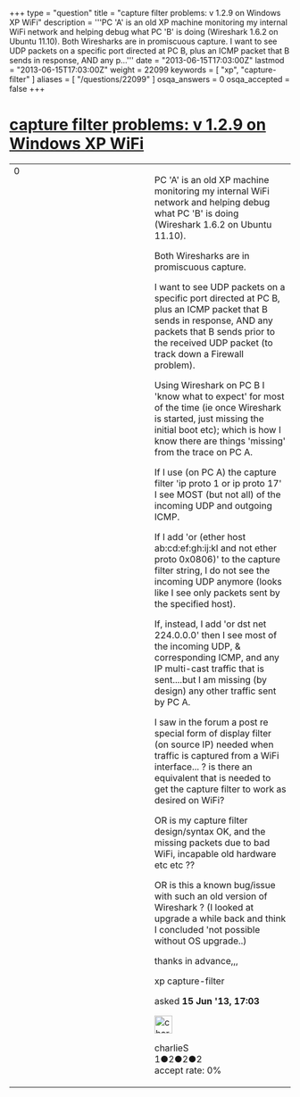 +++
type = "question"
title = "capture filter problems: v 1.2.9 on Windows XP WiFi"
description = '''PC &#x27;A&#x27; is an old XP machine monitoring my internal WiFi network and helping debug what PC &#x27;B&#x27; is doing (Wireshark 1.6.2 on Ubuntu 11.10). Both Wiresharks are in promiscuous capture. I want to see UDP packets on a specific port directed at PC B, plus an ICMP packet that B sends in response, AND any p...'''
date = "2013-06-15T17:03:00Z"
lastmod = "2013-06-15T17:03:00Z"
weight = 22099
keywords = [ "xp", "capture-filter" ]
aliases = [ "/questions/22099" ]
osqa_answers = 0
osqa_accepted = false
+++

<div class="headNormal">

# [capture filter problems: v 1.2.9 on Windows XP WiFi](/questions/22099/capture-filter-problems-v-129-on-windows-xp-wifi)

</div>

<div id="main-body">

<div id="askform">

<table id="question-table" style="width:100%;"><colgroup><col style="width: 50%" /><col style="width: 50%" /></colgroup><tbody><tr class="odd"><td style="width: 30px; vertical-align: top"><div class="vote-buttons"><span id="post-22099-upvote" class="ajax-command post-vote up" rel="nofollow" title="I like this post (click again to cancel)"> </span><div id="post-22099-score" class="post-score" title="current number of votes">0</div><span id="post-22099-downvote" class="ajax-command post-vote down" rel="nofollow" title="I dont like this post (click again to cancel)"> </span> <span id="favorite-mark" class="ajax-command favorite-mark" rel="nofollow" title="mark/unmark this question as favorite (click again to cancel)"> </span><div id="favorite-count" class="favorite-count"></div></div></td><td><div id="item-right"><div class="question-body"><p>PC 'A' is an old XP machine monitoring my internal WiFi network and helping debug what PC 'B' is doing (Wireshark 1.6.2 on Ubuntu 11.10).</p><p>Both Wiresharks are in promiscuous capture.</p><p>I want to see UDP packets on a specific port directed at PC B, plus an ICMP packet that B sends in response, AND any packets that B sends prior to the received UDP packet (to track down a Firewall problem).</p><p>Using Wireshark on PC B I 'know what to expect' for most of the time (ie once Wireshark is started, just missing the initial boot etc); which is how I know there are things 'missing' from the trace on PC A.</p><p>If I use (on PC A) the capture filter 'ip proto 1 or ip proto 17' I see MOST (but not all) of the incoming UDP and outgoing ICMP.</p><p>If I add 'or (ether host ab:cd:ef:gh:ij:kl and not ether proto 0x0806)' to the capture filter string, I do not see the incoming UDP anymore (looks like I see only packets sent by the specified host).</p><p>If, instead, I add 'or dst net 224.0.0.0' then I see most of the incoming UDP, &amp; corresponding ICMP, and any IP multi-cast traffic that is sent....but I am missing (by design) any other traffic sent by PC A.</p><p>I saw in the forum a post re special form of display filter (on source IP) needed when traffic is captured from a WiFi interface... ? is there an equivalent that is needed to get the capture filter to work as desired on WiFi?</p><p>OR is my capture filter design/syntax OK, and the missing packets due to bad WiFi, incapable old hardware etc etc ??</p><p>OR is this a known bug/issue with such an old version of Wireshark ? (I looked at upgrade a while back and think I concluded 'not possible without OS upgrade..)</p><p>thanks in advance,,,</p></div><div id="question-tags" class="tags-container tags"><span class="post-tag tag-link-xp" rel="tag" title="see questions tagged &#39;xp&#39;">xp</span> <span class="post-tag tag-link-capture-filter" rel="tag" title="see questions tagged &#39;capture-filter&#39;">capture-filter</span></div><div id="question-controls" class="post-controls"></div><div class="post-update-info-container"><div class="post-update-info post-update-info-user"><p>asked <strong>15 Jun '13, 17:03</strong></p><img src="https://secure.gravatar.com/avatar/9cc3300882005b0c2c8bea416a276b64?s=32&amp;d=identicon&amp;r=g" class="gravatar" width="32" height="32" alt="charlieS&#39;s gravatar image" /><p><span>charlieS</span><br />
<span class="score" title="1 reputation points">1</span><span title="2 badges"><span class="badge1">●</span><span class="badgecount">2</span></span><span title="2 badges"><span class="silver">●</span><span class="badgecount">2</span></span><span title="2 badges"><span class="bronze">●</span><span class="badgecount">2</span></span><br />
<span class="accept_rate" title="Rate of the user&#39;s accepted answers">accept rate:</span> <span title="charlieS has no accepted answers">0%</span></p></div></div><div id="comments-container-22099" class="comments-container"></div><div id="comment-tools-22099" class="comment-tools"></div><div class="clear"></div><div id="comment-22099-form-container" class="comment-form-container"></div><div class="clear"></div></div></td></tr></tbody></table>

</div>

</div>

